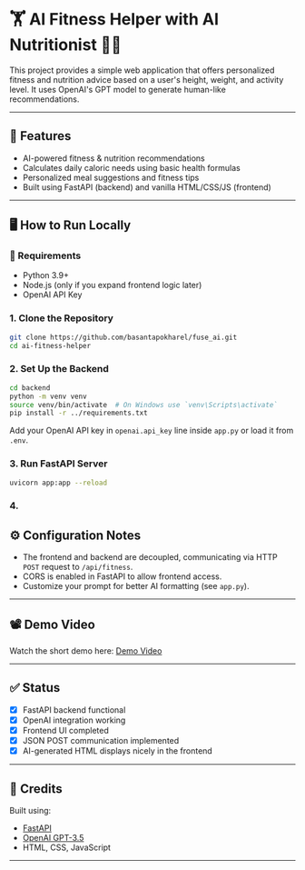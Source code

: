 # 🏋️ AI Fitness Helper with AI Nutritionist 🤖🥗

This project provides a simple web application that offers personalized fitness and nutrition advice based on a user's height, weight, and activity level. It uses OpenAI's GPT model to generate human-like recommendations.

---

## 🚀 Features

- AI-powered fitness & nutrition recommendations
- Calculates daily caloric needs using basic health formulas
- Personalized meal suggestions and fitness tips
- Built using FastAPI (backend) and vanilla HTML/CSS/JS (frontend)

---


## 🖥️ How to Run Locally

### 🔧 Requirements

- Python 3.9+
- Node.js (only if you expand frontend logic later)
- OpenAI API Key

### 1. Clone the Repository

```bash
git clone https://github.com/basantapokharel/fuse_ai.git
cd ai-fitness-helper
```

### 2. Set Up the Backend

```bash
cd backend
python -m venv venv
source venv/bin/activate  # On Windows use `venv\Scripts\activate`
pip install -r ../requirements.txt
```

Add your OpenAI API key in `openai.api_key` line inside `app.py` or load it from `.env`.

### 3. Run FastAPI Server

```bash
uvicorn app:app --reload
```

### 4. 



## ⚙️ Configuration Notes

- The frontend and backend are decoupled, communicating via HTTP `POST` request to `/api/fitness`.
- CORS is enabled in FastAPI to allow frontend access.
- Customize your prompt for better AI formatting (see `app.py`).

---

## 📽️ Demo Video

Watch the short demo here: [Demo Video](https://drive.google.com/file/d/1BxyufPVMrZHF6EUD_43rzDBYYqUykg2U/view?usp=sharing)

---

## ✅ Status

- [x] FastAPI backend functional
- [x] OpenAI integration working
- [x] Frontend UI completed
- [x] JSON POST communication implemented
- [x] AI-generated HTML displays nicely in the frontend

---


## 🙌 Credits

Built using:

- [FastAPI](https://fastapi.tiangolo.com/)
- [OpenAI GPT-3.5](https://platform.openai.com/)
- HTML, CSS, JavaScript

---
